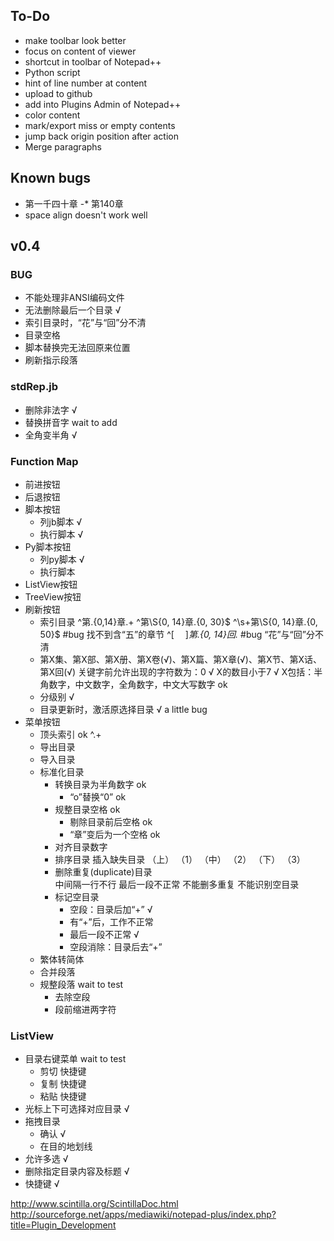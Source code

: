 ## To-Do

* make toolbar look better
* focus on content of viewer
* shortcut in toolbar of Notepad++
* Python script
* hint of line number at content
* upload to github
* add into Plugins Admin of Notepad++
* color content
* mark/export miss or empty contents
* jump back origin position after action
* Merge paragraphs

## Known bugs

* 第一千四十章 -*  第140章
* space align doesn't work well

## v0.4
### BUG
* 不能处理非ANSI编码文件
* 无法删除最后一个目录    √
* 索引目录时，“花”与“回”分不清
* 目录空格
* 脚本替换完无法回原来位置
* 刷新指示段落

### stdRep.jb
* 删除非法字	√
* 替换拼音字	wait to add
* 全角变半角	√

### Function Map
* 前进按钮
* 后退按钮
* 脚本按钮
	* 列jb脚本						√
	* 执行脚本						√
* Py脚本按钮
	* 列py脚本						√
	* 执行脚本						
* ListView按钮
* TreeView按钮
* 刷新按钮
	* 索引目录
		^第.{0,14}章.+
		^第\\S{0, 14}章.{0, 30}\$
		^\\s+第\\S{0, 14}章.{0, 50}\$    #bug 找不到含“五”的章节
		^[ 　]*第.{0, 14}回.*        #bug “花”与“回”分不清
	* 第X集、第X部、第X册、第X卷(√)、第X篇、第X章(√)、第X节、第X话、第X回(√)
		关键字前允许出现的字符数为：0      √
		X的数目小于7              √
		X包括：半角数字，中文数字，全角数字，中文大写数字    ok
	* 分级别             √
	* 目录更新时，激活原选择目录	√ a little bug
* 菜单按钮
	* 顶头索引	ok
		^.+
	* 导出目录
	* 导入目录
	* 标准化目录
		* 转换目录为半角数字	ok
			* “o”替换“0”			ok
		* 规整目录空格			ok
			* 剔除目录前后空格	ok
			* “章”变后为一个空格	ok
		* 对齐目录数字
		* 排序目录
			插入缺失目录
			（上）  （1）
			（中）  （2）
			（下）  （3）
		* 删除重复(duplicate)目录		
			中间隔一行不行
			最后一段不正常
			不能删多重复
			不能识别空目录
		* 标记空目录
			* 空段：目录后加“+”        	√
			* 有“+”后，工作不正常
			* 最后一段不正常			√
			* 空段消除：目录后去“+”	  
	* 繁体转简体
	* 合并段落
	* 规整段落	wait to test
		* 去除空段
		* 段前缩进两字符

### ListView
* 目录右键菜单	wait to test
	* 剪切	快捷键
	* 复制	快捷键
	* 粘贴	快捷键
* 光标上下可选择对应目录    √
* 拖拽目录
	* 确认            √
	* 在目的地划线
* 允许多选		√
* 删除指定目录内容及标题		√
* 快捷键		√

http://www.scintilla.org/ScintillaDoc.html
http://sourceforge.net/apps/mediawiki/notepad-plus/index.php?title=Plugin_Development